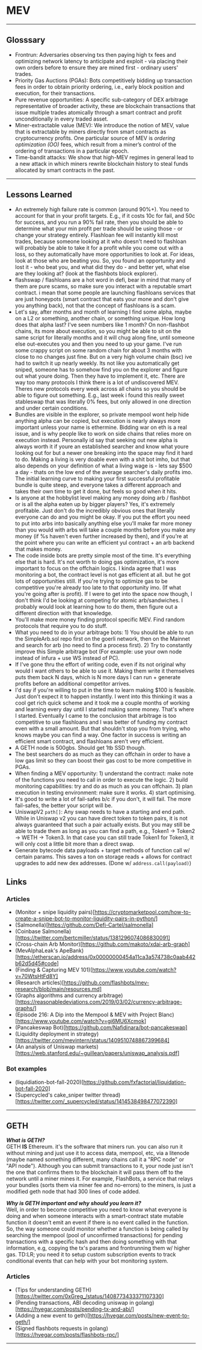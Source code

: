 # MEV

---

## Glosssary
- Frontrun: Adversaries observing txs then paying high tx fees and optimizing network latency to anticipate and exploit - via placing their own orders before to ensure they are mined first - ordinary users' trades.
- Priority Gas Auctions (PGAs): Bots competitively bidding up transaction fees in order to obtain priority ordering, i.e., early block position and execution, for their transactions.
- Pure revenue opportunities: A specific sub-category of DEX arbitrage representative of broader activity, these are blockchain transactions that issue multiple trades atomically through a smart contract and profit unconditionally in every traded asset.
- Miner-extractable value (MEV): We introduce the notion of MEV, value that is extractable by miners directly from smart contracts as cryptocurrency profits. One particular source of MEV is _ordering optimization (OO)_ fees, which result from a miner’s control of the ordering of transactions in a particular epoch.
- Time-bandit attacks: We show that high-MEV regimes in general lead to a new attack in which miners rewrite blockchain history to steal funds allocated by smart contracts in the past.

---

## Lessons Learned
- An extremely high failure rate is common (around 90%+). You need to account for that in your profit targets. E.g., if it costs 10c for fail, and 50c for success, and you run a 90% fail rate, then you should be able to determine what your min profit per trade should be using those - or change your strategy entirely. Flashloan fee will instantly kill most trades, because someone looking at it who doesn't need to flashloan will probably be able to take it for a profit while you come out with a loss, so they automatically have more opportunities to look at. For ideas, look at those who are beating you. So, you found an opportunity and lost it - who beat you, and what did they do - and better yet, what else are they looking at? (look at the flashbots block explorer).
- flashswap / flashloans are a hot word in defi, bear in mind that many of them are pure scams, so make sure you interact with a reputable smart contract.
i mean that some people are launching flashloans services that are just honeypots (smart contract that eats your mone and don't give you anything back), not that the concept of flashloans is a scam.
- Let's say, after months and month of learning I find some alpha, maybe on a L2 or something, another chain, or something unique. How long does that alpha last? I've seen numbers like 1 month? On non-flashbot chains, its more about execution, so you might be able to sit on the same script for literally months and it will chug along fine, until someone else out-executes you and then you need to up your game. I've run some crappy script on some random chain for about 3 months with close to no changes just fine. But on a very high volume chain (bsc) ive had to switch it up nearly weekly. Its not like you automatically get sniped, someone has to somehow find you on the explorer and figure out what youre doing. Then they have to implement it, etc. There are way too many protocols I think there is a lot of undiscovered MEV. Theres new protocols every week across all chains so you should be able to figure out something. E.g., last week i found this really sweet stableswap that was literally 0% fees, but only allowed in one direction and under certain conditions.
- Bundles are visible in the explorer, so private mempool wont help hide anything
alpha can be copied, but execution is nearly always more important unless your name is ethermine. Bidding war on eth is a real issue, and is why people like to work on side chains that relies more on execution instead. Personally id say that seeking out new alpha is always worth it if youre an established searcher and know what youre looking out for but a newer one breaking into the space may find it hard to do. Making a living is very doable even with a shit bot imho, but that also depends on your definition of what a living wage is - lets say $500 a day - thats on the low end of the average searcher's daily profits imo. The initial learning curve to making your first successful profitable bundle is quite steep, and everyone takes a different approach and takes their own time to get it done, but feels so good when it hits.
- Is anyone at the hobbylist level making any money doing arb / flashbot or is all the alpha eaten up by bigger players? Yes, it's extremely profitable. Just don't do the incredibly obvious ones that literally everyone can do and you might be okay. If you put the effort you need to put into arbs into basically anything else you'll make far more money than you would with arbs will take a couple months before you make any money (if %s haven't even further increased by then), and if you're at the point where you can write an efficient yul contract + an arb backend that makes money.
- The code inside bots are pretty simple most of the time. It's everything else that is hard. It's not worth to doing gas optimization, it's more important to focus on the offchain logics.
I kinda agree that I was monitoring a bot, the contract level is not gas efficient at all. but he got lots of opportunities still. If you're trying to optimize gas to be competitive you're already too late to that opportunity imo. (If what you're going after is profit). If I were to get into the space now though, I don't think I'd be looking at competing for atomic arb/sandwiches. I probably would look at learning how to do them, then figure out a different direction with that knowledge.
- You'll make more money finding protocol specific MEV. Find random protocols that require you to do stuff.
- What you need to do in your arbitrage bots: 1) You should be able to run the SimpleArb.sol  repo first on the goerli network, then on the Mainnet and search for arb (no need to find a process first). 2) Try to constantly improve this Simple arbitrage bot (For example: use your own node instead of infura + use WS instead of PC).
- If I've gone thru the effort of writing code, even if its not original why would I want others to be able to use it. Making them write it themselves puts them back N days, which is N more days I can run + generate profits before an additional competitor arrives.
- I'd say if you're willing to put in the time to learn making $100 is feasible. Just don't expect it to happen instantly. I went into this thinking it was a cool get rich quick scheme and it took me a couple months of working and learning every day until I started making some money. That's where I started. Eventually I came to the conclusion that arbitrage is too competitive to use flashloans and I was better of funding my contract even with a small amount. But that shouldn't stop you from trying, who knows maybe you can find a way. One factor in success is writing an efficient smart contract, and flashloans aren't very efficient.
- A GETH node is 500gbs. Should get 1tb SSD though.
- The best searchers do as much as they can offchain in order to have a low gas limit so they can boost their gas cost to be more competitive in PGAs.
- When finding a MEV opportunity: 1) understand the contract: make note of the functions you need to call in order to execute the logic. 2) build monitoring capabilities: try and do as much as you can offchain. 3) plan execution in testing environment: make sure it works. 4) start optimising.
- It's good to write a lot of fail-safes b/c if you don't, it will fail. The more fail-safes, the better your script will be.
- UniswapV2 `path[]`: Any swap needs to have a starting and end path. While in Uniswap v2 you can have direct token to token pairs, it is not always guaranteed that such a pair actually exists. But you may still be able to trade them as long as you can find a path, e.g., Token1 → Token2 → WETH → Token3. In that case you can still trade Token1 for Token3, it will only cost a little bit more than a direct swap.
- Generate bytecode data payloads + target methods of function call w/ certain params. This saves a ton on storage reads + allows for contract upgrades to add new dex addresses. (Done w/ `address.call(payload)`)

## Links
### Articles
- (Monitor + snipe liquidity pairs)[https://cryptomarketpool.com/how-to-create-a-snipe-bot-to-monitor-liquidity-pairs-in-python/]
- (Salmonella)[https://github.com/Defi-Cartel/salmonella]
- (Coinbase Salmonella)[https://twitter.com/bertcmiller/status/1381296074086830091]
- (Cross-chain Arb Monitor)[https://github.com/makoto/xdai-arb-graph]
- (MevAlphaLeak's ApeBank)[https://etherscan.io/address/0x00000000454a11ca3a574738c0aab442b62d5d45#code]
- (Finding & Capturing MEV 101)[https://www.youtube.com/watch?v=70WtsHtFd8Y]
- (Research articles)[https://github.com/flashbots/mev-research/blob/main/resources.md]
- (Graphs algorithms and currency arbitrage)[https://reasonabledeviations.com/2019/03/02/currency-arbitrage-graphs/]
- (Episode 216: A Dip into the Mempool & MEV with Project Blanc)[https://www.youtube.com/watch?v=gi6MU6Xcmok]
- (Pancakeswap Bot)[https://github.com/Nafidinara/bot-pancakeswap]
- (Liquidity deployment in strategy)[https://twitter.com/mevintern/status/1409510748867399684]
- (An analysis of Uniswap markets)[https://web.stanford.edu/~guillean/papers/uniswap_analysis.pdf]

### Bot examples
- (liquidiation-bot-fall-2020)[https://github.com/fxfactorial/liquidation-bot-fall-2020]
- (Supercycled's cake_sniper twitter thread)[https://twitter.com/_supercycled/status/1414538498477072390]

---

## GETH
***What is GETH? <br />***
GETH **IS** Ethereum. it's the software that miners run. you can also run it without mining and just use it to access data, mempool, etc, via a litenode (maybe named something different, many chains call it a "RPC node" or "API node"). Although you can submit transactions to it, your node just isn't the one that confirms them to the blockchain it will pass them off to the network until a miner mines it. For example, FlashBots, a service that relays your bundles (sorts them via miner fee and no-errors) to the miners, is just a modified geth node that had 300 lines of code added. 

***Why is GETH important and why should you learn it? <br />***
Well, in order to become competitive you need to know what everyone is doing and when someone interacts with a smart-contract state mutable function it doesn't emit an event if there is no event called in the function. So, the way someone could monitor whether a function is being called by searching the mempool (pool of unconfirmed transactions) for pending transactions with a specific hash and then doing something with that information, e.g, copying the tx's params and frontrunning them w/ higher gas. TD:LR; you need it to setup custom subscription events to track conditional events that can help with your bot monitoring system.

### Articles
- (Tips for understanding GETH)[https://twitter.com/0xGreg_/status/1408773433371107330]
- (Pending transactions, ABI decoding uniswap in golang)[https://hyegar.com/posts/pending-tx-and-abi/]
- (Adding a new event to geth)[https://hyegar.com/posts/new-event-to-geth/]
- (Signed flashbots requests in golang)[https://hyegar.com/posts/flashbots-rpc/]

---
